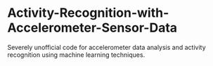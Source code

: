 # Activity-Recognition-with-Accelerometer-Sensor-Data
Severely unofficial code for accelerometer data analysis and activity recognition using machine learning techniques.
